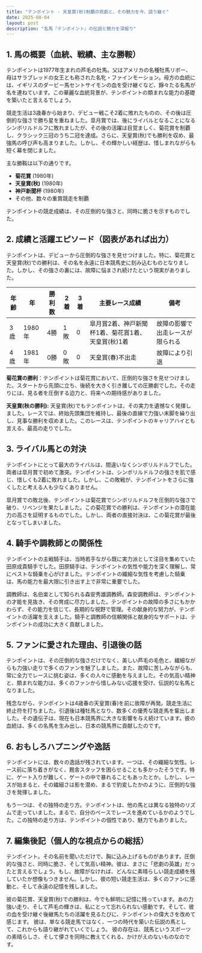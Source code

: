 ```yaml
---
title: "テンポイント - 天皇賞(秋)制覇の悲劇と、その魅力を今、語り継ぐ"
date: 2025-08-04
layout: post
description: "名馬『テンポイント』の伝説と魅力を深堀り"
---
```


## 1. 馬の概要（血統、戦績、主な勝鞍）

テンポイントは1977年生まれの芦毛の牡馬。父はアメリカの名種牡馬リボー、母はサラブレッドの女王とも称された名牝・ファインモーション。母方の血統には、イギリスのダービー馬セントサイモンの血を受け継ぐなど、錚々たる名馬が名を連ねています。この華麗な血統背景が、テンポイントの類まれな能力の基礎を築いたと言えるでしょう。

競走生活は3歳春から始まり、デビュー戦こそ2着に敗れたものの、その後は圧倒的な強さで勝ち星を重ねました。皐月賞では、後にライバルとなることになるシンボリルドルフに敗れましたが、その後の活躍は目覚ましく、菊花賞を制覇し、クラシック三冠のうち二冠を達成。さらに、天皇賞(秋)でも勝利を収め、最強馬の呼び声も高まりました。しかし、その輝かしい経歴は、惜しまれながらも短く幕を閉じました。

主な勝鞍は以下の通りです。

* **菊花賞** (1980年)
* **天皇賞(秋)** (1980年)
* **神戸新聞杯** (1980年)
* その他、数々の重賞競走を制覇

テンポイントの競走成績は、その圧倒的な強さと、同時に脆さを示すものでした。


## 2. 成績と活躍エピソード（図表があれば出力）

テンポイントは、デビューから圧倒的な強さを見せつけました。特に、菊花賞と天皇賞(秋)での勝利は、その名を永遠に日本競馬史に刻み込むものとなりました。しかし、その強さの裏には、故障に悩まされ続けたという現実がありました。

| 年齢 | 年 | 勝利数 | 2着 | 3着 | 主要レース成績 | 備考 |
|---|---|---|---|---|---|---|
| 3歳 | 1980年 | 4勝 | 1敗 | 0 | 皐月賞2着、神戸新聞杯1着、菊花賞1着、天皇賞(秋)1着 | 故障の影響で出走レースが限られる |
| 4歳 | 1981年 | 0勝 | 0敗 | 0 | 天皇賞(春)不出走 | 故障により引退 |


**菊花賞の勝利**：テンポイントは菊花賞において、圧倒的な強さを見せつけました。スタートから先頭に立ち、後続を大きく引き離しての圧勝劇でした。その走りには、見る者を圧倒する迫力と、将来への期待感がありました。

**天皇賞(秋の勝利):** 天皇賞(秋)でもテンポイントは、その実力を遺憾なく発揮しました。レースでは、終始先頭集団を維持し、最後の直線で力強い末脚を繰り出し、見事な勝利を収めました。このレースは、テンポイントのキャリアハイとも言える、最高の走りでした。


## 3. ライバル馬との対決

テンポイントにとって最大のライバルは、間違いなくシンボリルドルフでした。両者は皐月賞で初めて激突。テンポイントは、シンボリルドルフの強さを肌で感じ、惜しくも2着に敗れました。しかし、この敗戦が、テンポイントをさらに強くしたと考える人も少なくありません。

皐月賞での敗北後、テンポイントは菊花賞でシンボリルドルフを圧倒的な強さで破り、リベンジを果たしました。この菊花賞での勝利は、テンポイントの潜在能力の高さを証明するものでした。しかし、両者の直接対決は、この菊花賞が最後となってしまいました。


## 4. 騎手や調教師との関係性

テンポイントの主戦騎手は、当時若手ながら既に実力派として注目を集めていた田原成貴騎手でした。田原騎手は、テンポイントの気性や能力を深く理解し、常にベストな騎乗を心がけました。テンポイントの繊細な気性を考慮した騎乗は、馬の能力を最大限に引き出す上で非常に重要でした。

調教師は、名伯楽として知られる森安秀雄調教師。森安調教師は、テンポイントの才能を見抜き、その育成に尽力しました。テンポイントの故障の多さにもかかわらず、その能力を信じて、長期的な視野で管理。その献身的な努力が、テンポイントの活躍を支えました。騎手と調教師の信頼関係と献身的なサポートは、テンポイントの成功に大きく貢献しました。


## 5. ファンに愛された理由、引退後の話

テンポイントは、その圧倒的な強さだけでなく、美しい芦毛の毛色と、繊細ながらも力強い走りで多くのファンを魅了しました。また、故障に苦しみながらも、常に全力でレースに挑む姿は、多くの人々に感動を与えました。その気高い精神と、類まれな能力は、多くのファンから惜しみない応援を受け、伝説的な名馬となりました。

残念ながら、テンポイントは4歳春の天皇賞(春)を前に故障が再発。競走生活に終止符を打ちました。引退後は種牡馬となり、数多くの優秀な競走馬を輩出しました。その遺伝子は、現在も日本競馬界に大きな影響を与え続けています。彼の血統は、多くの名馬を生み出し、日本の競馬界に貢献したのです。


## 6. おもしろハプニングや逸話

テンポイントには、数々の逸話が残されています。一つは、その繊細な気性。レース前に落ち着きがなく、厩舎スタッフを困らせることも多かったそうです。特に、ゲート入りが難しく、ゲートの中で暴れることもあったとか。しかし、レースが始まると、その繊細さは影を潜め、まるで豹変したかのように、圧倒的な強さを発揮しました。

もう一つは、その独特の走り方。テンポイントは、他の馬とは異なる独特のリズムで走っていました。まるで、自分のペースでレースを進めているかのようでした。この独特の走り方は、テンポイントの個性であり、魅力でもありました。


## 7. 編集後記（個人的な視点からの総括）

テンポイント。その名前を聞いただけで、胸に込み上げるものがあります。圧倒的な強さと、同時に脆さ、そして気高い精神。彼は、まさに「悲劇の英雄」だったと言えるでしょう。もし、故障がなければ、どんなに素晴らしい競走成績を残していたか想像もつきません。しかし、彼の短い競走生活は、多くのファンに感動と、そして永遠の記憶を残しました。

彼の菊花賞、天皇賞(秋)での勝利は、今でも鮮明に記憶に残っています。あの力強い走り、そして芦毛の輝きは、私にとって忘れられない感動です。そして、彼の血を受け継ぐ後継馬たちの活躍を見るたびに、テンポイントの偉大さを改めて感じます。  彼は、単なる競走馬ではなく、一つの時代を築いた伝説の馬として、これからも語り継がれていくでしょう。  彼の存在は、競馬というスポーツの素晴らしさ、そして儚さを同時に教えてくれる、かけがえのないものなのです。
